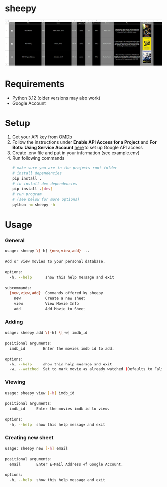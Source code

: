 # sheepy
![Overview](/readme_assests/overview.png "Overview")

# Requirements
- Python 3.12 (older versions may also work)
- Google Account

# Setup
1. Get your API key from [OMDb](https://www.omdbapi.com/)
2. Follow the instructions under **Enable API Access for a Project** and **For Bots: Using Service Account** [here](https://docs.gspread.org/en/latest/oauth2.html) to set up Google API access
3. Create .env file and put in your information (see example.env)
4. Run following commands
    ```sh
    # make sure you are in the projects root folder
    # install dependencies
    pip install .
    # to install dev dependencies
    pip install .[dev] 
    # run program
    # (see below for more options)
    python -m sheepy -h
    ```

# Usage
### General
```sh
usage: sheepy \[-h] {new,view,add} ...

Add or view movies to your personal database.

options:
  -h, --help      show this help message and exit

subcommands:
  {new,view,add}  Commands offered by sheepy
    new           Create a new sheet
    view          View Movie Info
    add           Add Movie to Sheet
```
### Adding
```sh
usage: sheepy add \[-h] \[-w] imdb_id

positional arguments:
  imdb_id        Enter the movies imdb id to add.

options:
  -h, --help     show this help message and exit
  -w, --watched  Set to mark movie as already watched (Defaults to False)
```
### Viewing
```sh
usage: sheepy view [-h] imdb_id

positional arguments:
  imdb_id     Enter the movies imdb id to view.

options:
  -h, --help  show this help message and exit
```
### Creating new sheet
```sh
usage: sheepy new [-h] email

positional arguments:
  email       Enter E-Mail Address of Google Account.

options:
  -h, --help  show this help message and exit
```